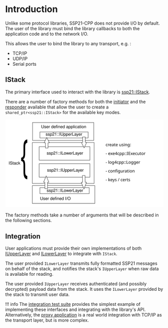 # Introduction

Unlike some protocol libraries, SSP21-CPP does not provide I/O by default. The user of the library must bind
the library callbacks to both the application code and to the network I/O.

This allows the user to bind the library to any transport, e.g. :

* TCP/IP
* UDP/IP
* Serial ports

## IStack

The primary interface used to interact with the library is [ssp21::IStack]({{base_doxygen_path}}/classssp21_1_1IStack.html).

There are a number of factory methods for both the [initiator]({{base_doxygen_path}}/namespacessp21_1_1initiator_1_1factory.html) 
and the [responder]({{base_doxygen_path}}/namespacessp21_1_1responder_1_1factory.html) available that allow the user to create a
`shared_ptr<ssp21::IStack>` for the available key modes.

![IStack](../img/stack.svg)

The factory methods take a number of arguments that will be described in the following sections.

## Integration

User applications must provide their own implementations of both [IUpperLayer]({{base_doxygen_path}}/classssp21_1_1IUpperLayer.html) and
[ILowerLayer]({{base_doxygen_path}}/classssp21_1_1ILowerLayer.html) to integrate with `IStack`.

The user provided `ILowerLayer` transmits fully formatted SSP21 messages on behalf of the stack, and notifies the stack's `IUpperLayer` when raw
data is available for reading.

The user provided `IUpperLayer` receives authenticated (and possibly decrypted) payload data from the stack. It uses the `ILowerLayer` provided by the
stack to transmit user data.

!!! info
    The [integration test suite](https://github.com/ssp21/ssp21-cpp/blob/master/cpp/tests/integration/IntegrationTestSuite.cpp) provides the
	simplest example of implementing these interfaces and integrating with the library's API. Alternatively, the 
	[proxy application](https://github.com/ssp21/ssp21-cpp/tree/master/cpp/exe/proxy) is a real world integration with TCP/IP as the transport
	layer, but is more complex.
